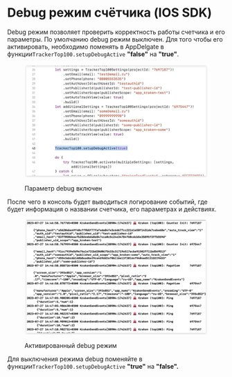 # Debug режим счётчика (IOS SDK)

Debug режим позволяет проверить корректность работы счетчика и его параметры. По умолчанию debug режим выключен. Для того чтобы его активировать, необходимо поменять в AppDelgate в функции`TrackerTop100.setupDebugActive` **"false"** на **"true"**.

<figure><img src="../../.gitbook/assets/дебаг ios 1 (1).png" alt=""><figcaption><p>Параметр debug включен</p></figcaption></figure>

После чего в консоль будет выводиться логирование событий, где будет информация о названии счетчика, его параметрах и действиях.

<figure><img src="../../.gitbook/assets/дебаг ios 2 (1).png" alt=""><figcaption><p>Активированный debug режим</p></figcaption></figure>

Для выключения режима debug поменяйте в функции`TrackerTop100.setupDebugActive` **"true"** на **"false".**
